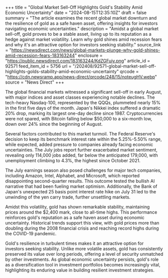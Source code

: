 +++
title = "Global Market Sell-Off Highlights Gold's Stability Amid Economic Uncertainty"
date = "2024-08-15T12:35:10Z"
draft = false
summary = "The article examines the recent global market downturn and the resilience of gold as a safe haven asset, offering insights for investors navigating economic uncertainties."
description = "Amidst a global market sell-off, gold proves to be a stable asset, living up to its reputation as a hedge against market volatility. Learn why gold shines amid recession fears and why it's an attractive option for investors seeking stability."
source_link = "https://newsdirect.com/news/global-markets-plunge-why-gold-shines-amid-recession-fears-183163244"
enclosure = "https://public.newsdirect.com/183163244/KdZGFuiy.png"
article_id = 92571
feed_item_id = 5756
url = "/202408/92571-global-market-sell-off-highlights-golds-stability-amid-economic-uncertainty"
qrcode = "https://cdn.newsramp.app/news-direct/qrcode/248/15/noteugHV.webp"
source = "News Direct"
+++

<p>The global financial markets witnessed a significant sell-off in early August, with major indices and asset classes experiencing notable declines. The tech-heavy Nasdaq-100, represented by the QQQs, plummeted nearly 15% in the first five days of the month. Japan's Nikkei index suffered a dramatic 20% drop, marking its largest one-day decline since 1987. Cryptocurrencies were not spared, with Bitcoin falling below $50,000 to a six-month low, down over 24% since the beginning of August.</p><p>Several factors contributed to this market turmoil. The Federal Reserve's decision to keep its benchmark interest rate within the 5.25%-5.50% range, while expected, added pressure to companies already facing economic uncertainties. The July jobs report further exacerbated market sentiment, revealing only 114,000 jobs added, far below the anticipated 179,000, with unemployment climbing to 4.3%, the highest since October 2021.</p><p>The July earnings season also posed challenges for major tech companies, including Amazon, Intel, Alphabet, and Microsoft, which reported disappointing second-quarter results. This outcome tested the bullish AI narrative that had been fueling market optimism. Additionally, the Bank of Japan's unexpected 25 basis point interest rate hike on July 31 led to the unwinding of the yen carry trade, further unsettling markets.</p><p>Amidst this volatility, gold has shown remarkable stability, maintaining prices around the $2,400 mark, close to all-time highs. This performance reinforces gold's reputation as a safe haven asset during economic uncertainty. Historical trends support this view, with gold prices more than doubling during the 2008 financial crisis and reaching record highs during the COVID-19 pandemic.</p><p>Gold's resilience in turbulent times makes it an attractive option for investors seeking stability. Unlike more volatile assets, gold has consistently preserved its value over long periods, offering a level of security unmatched by other investments. As global economic uncertainty persists, gold's role as a diversification tool in investment portfolios becomes increasingly vital, highlighting its enduring value in building resilient investment strategies.</p>